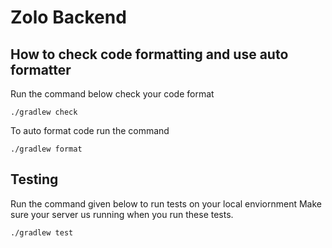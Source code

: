 # Zolo Backend

## How to check code formatting and use auto formatter
Run the command below check your code format
```
./gradlew check
```

To auto format code run the command
```
./gradlew format
```


## Testing
Run the command given below to run tests on your local enviornment
Make sure your server us running when you run these tests.
```
./gradlew test
```

